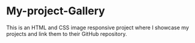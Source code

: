 # My-project-Gallery
This is an HTML and CSS image responsive project where I showcase my projects and link them to their GitHub repository.
